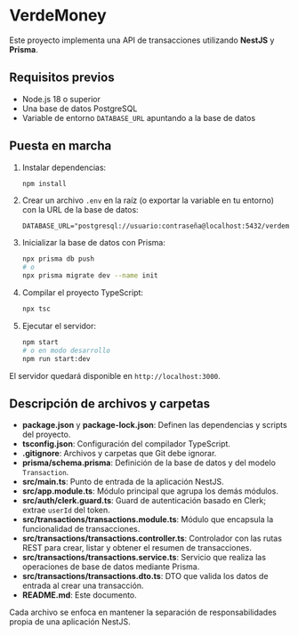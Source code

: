 # VerdeMoney

Este proyecto implementa una API de transacciones utilizando **NestJS** y **Prisma**.

## Requisitos previos

- Node.js 18 o superior
- Una base de datos PostgreSQL
- Variable de entorno `DATABASE_URL` apuntando a la base de datos

## Puesta en marcha

1. Instalar dependencias:
   ```bash
   npm install
   ```
2. Crear un archivo `.env` en la raíz (o exportar la variable en tu entorno) con la URL de la base de datos:
   ```env
   DATABASE_URL="postgresql://usuario:contraseña@localhost:5432/verdemoney"
   ```
3. Inicializar la base de datos con Prisma:
   ```bash
   npx prisma db push
   # o
   npx prisma migrate dev --name init
   ```
4. Compilar el proyecto TypeScript:
   ```bash
   npx tsc
   ```
5. Ejecutar el servidor:
   ```bash
   npm start
   # o en modo desarrollo
   npm run start:dev
   ```

El servidor quedará disponible en `http://localhost:3000`.

## Descripción de archivos y carpetas

- **package.json** y **package-lock.json**: Definen las dependencias y scripts del proyecto.
- **tsconfig.json**: Configuración del compilador TypeScript.
- **.gitignore**: Archivos y carpetas que Git debe ignorar.
- **prisma/schema.prisma**: Definición de la base de datos y del modelo `Transaction`.
- **src/main.ts**: Punto de entrada de la aplicación NestJS.
- **src/app.module.ts**: Módulo principal que agrupa los demás módulos.
- **src/auth/clerk.guard.ts**: Guard de autenticación basado en Clerk; extrae `userId` del token.
- **src/transactions/transactions.module.ts**: Módulo que encapsula la funcionalidad de transacciones.
- **src/transactions/transactions.controller.ts**: Controlador con las rutas REST para crear, listar y obtener el resumen de transacciones.
- **src/transactions/transactions.service.ts**: Servicio que realiza las operaciones de base de datos mediante Prisma.
- **src/transactions/transactions.dto.ts**: DTO que valida los datos de entrada al crear una transacción.
- **README.md**: Este documento.

Cada archivo se enfoca en mantener la separación de responsabilidades propia de una aplicación NestJS.
